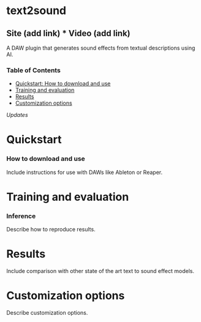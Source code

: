 # text2sound
## Site (add link) * Video (add link)

A DAW plugin that generates sound effects from textual descriptions using AI.

### Table of Contents
* [Quickstart: How to download and use](#quickstart)
* [Training and evaluation](#training-and-evaluation)
* [Results](#results)
* [Customization options](#customization-options)

*Updates*

# Quickstart
### How to download and use

Include instructions for use with DAWs like Ableton or Reaper.

# Training and evaluation
### Inference

Describe how to reproduce results.

# Results

Include comparison with other state of the art text to sound effect models.

# Customization options

Describe customization options.

